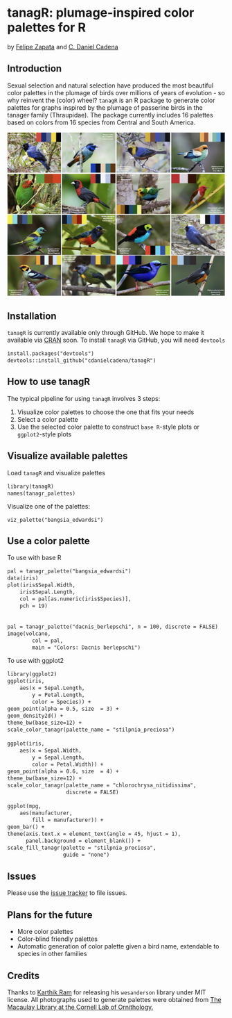# tanagR: plumage-inspired color palettes for R

by [Felipe Zapata](https://github.com/zapataf) and [C. Daniel Cadena](https://github.com/cdanielcadena)

## Introduction

Sexual selection and natural selection have produced the most beautiful color palettes in the plumage of birds over millions of years of evolution - so why reinvent the (color) wheel? `tanagR` is an R package to generate color palettes for graphs inspired by the plumage of passerine birds in the tanager family (Thraupidae). The package currently includes 16 palettes based on colors from 16 species from Central and South America.

![](images_gh/tanagR.jpg)

## Installation

`tanagR` is currently available only through GitHub. We hope to make it available via [CRAN](https://cran.r-project.org/web/packages/available_packages_by_name.html) soon. To install `tanagR` via GitHub, you will need `devtools`


	install.packages("devtools")
	devtools::install_github("cdanielcadena/tanagR")

## How to use tanagR

The typical pipeline for using `tanagR` involves 3 steps:

1. Visualize color palettes to choose the one that fits your needs
2. Select a color palette
3. Use the selected color palette to construct `base R`-style plots or `ggplot2`-style plots

## Visualize available palettes

Load `tanagR` and visualize palettes


	library(tanagR)
	names(tanagr_palettes)


Visualize one of the palettes:


	viz_palette("bangsia_edwardsi")

## Use a color palette

To use with base R

	pal = tanagr_palette("bangsia_edwardsi")
	data(iris)
	plot(iris$Sepal.Width,
		iris$Sepal.Length,
		col = pal[as.numeric(iris$Species)],
		pch = 19)


	pal = tanagr_palette("dacnis_berlepschi", n = 100, discrete = FALSE)
	image(volcano,
			col = pal,
			main = "Colors: Dacnis berlepschi")

To use with ggplot2

	library(ggplot2)
	ggplot(iris, 
		aes(x = Sepal.Length, 
		    y = Petal.Length, 
		    color = Species)) + 
	geom_point(alpha = 0.5, size  = 3) + 
	geom_density2d() + 
	theme_bw(base_size=12) + 
	scale_color_tanagr(palette_name = "stilpnia_preciosa")

	ggplot(iris, 
		aes(x = Sepal.Width, 
		    y = Sepal.Length, 
		    color = Petal.Width)) + 
	geom_point(alpha = 0.6, size  = 4) +  
	theme_bw(base_size=12) + 
	scale_color_tanagr(palette_name = "chlorochrysa_nitidissima", 
	                   discrete = FALSE)

	ggplot(mpg, 
		aes(manufacturer, 
		    fill = manufacturer)) + 
	geom_bar() + 
	theme(axis.text.x = element_text(angle = 45, hjust = 1), 
	      panel.background = element_blank()) + 
	scale_fill_tanagr(palette = "stilpnia_preciosa", 
	                  guide = "none")


## Issues

Please use the [issue tracker](https://github.com/cdanielcadena/tanagR/issues) to file issues.

## Plans for the future

* More color palettes
* Color-blind friendly palettes
* Automatic generation of color palette given a bird name, extendable to species in other families

## Credits

Thanks to [Karthik Ram](https://github.com/karthik) for releasing his `wesanderson` library under MIT license.
All photographs used to generate palettes were obtained from [The Macaulay Library at the Cornell Lab of Ornithology.](https://www.macaulaylibrary.org)
